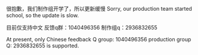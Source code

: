 很抱歉，我们制作组开学了，所以更新缓慢
Sorry, our production team started school, so the update is slow.

目前仅支持中文
反馈q群：1040496356
制作组q：2936832655

At present, only Chinese feedback Q group: 1040496356 production group Q: 2936832655 is supported.

